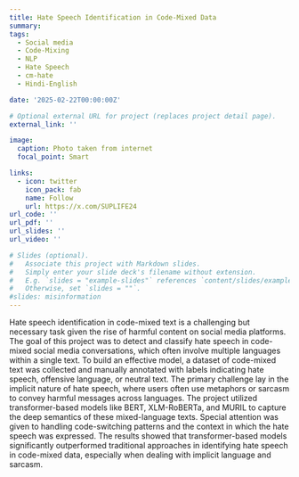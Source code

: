 ```yaml
---
title: Hate Speech Identification in Code-Mixed Data
summary: 
tags:
  - Social media
  - Code-Mixing
  - NLP
  - Hate Speech
  - cm-hate
  - Hindi-English

date: '2025-02-22T00:00:00Z'

# Optional external URL for project (replaces project detail page).
external_link: ''

image:
  caption: Photo taken from internet
  focal_point: Smart

links:
  - icon: twitter
    icon_pack: fab
    name: Follow
    url: https://x.com/SUPLIFE24
url_code: ''
url_pdf: ''
url_slides: ''
url_video: ''

# Slides (optional).
#   Associate this project with Markdown slides.
#   Simply enter your slide deck's filename without extension.
#   E.g. `slides = "example-slides"` references `content/slides/example-slides.md`.
#   Otherwise, set `slides = ""`.
#slides: misinformation
---
```


Hate speech identification in code-mixed text is a challenging but necessary task given the rise of harmful content on social media platforms. The goal of this project was to detect and classify hate speech in code-mixed social media conversations, which often involve multiple languages within a single text. To build an effective model, a dataset of code-mixed text was collected and manually annotated with labels indicating hate speech, offensive language, or neutral text. The primary challenge lay in the implicit nature of hate speech, where users often use metaphors or sarcasm to convey harmful messages across languages. The project utilized transformer-based models like BERT, XLM-RoBERTa, and MURIL to capture the deep semantics of these mixed-language texts. Special attention was given to handling code-switching patterns and the context in which the hate speech was expressed. The results showed that transformer-based models significantly outperformed traditional approaches in identifying hate speech in code-mixed data, especially when dealing with implicit language and sarcasm.